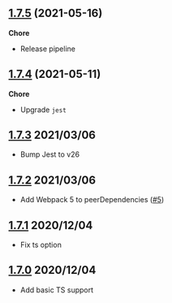 ## [1.7.5](https://github.com/helloitsjoe/webpack-simple/releases/tag/v1.7.5) (2021-05-16)

**Chore**

- Release pipeline

## [1.7.4](https://github.com/helloitsjoe/webpack-simple/releases/tag/v1.7.4) (2021-05-11)

**Chore**

- Upgrade `jest`

## [1.7.3](https://github.com/helloitsjoe/webpack-simple/releases/tag/v1.7.3) 2021/03/06

- Bump Jest to v26

## [1.7.2](https://github.com/helloitsjoe/webpack-simple/releases/tag/v1.7.2) 2021/03/06

- Add Webpack 5 to peerDependencies
  ([#5](https://github.com/helloitsjoe/webpack-simple/pull/5))

## [1.7.1](https://github.com/helloitsjoe/webpack-simple/releases/tag/v1.7.1) 2020/12/04

- Fix ts option

## [1.7.0](https://github.com/helloitsjoe/webpack-simple/releases/tag/v1.7.0) 2020/12/04

- Add basic TS support
